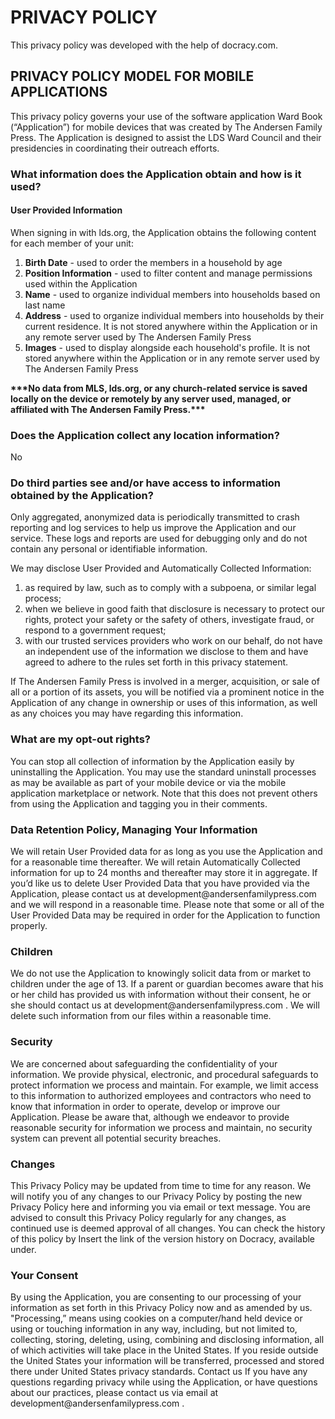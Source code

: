 <h1>PRIVACY POLICY</h1>
This privacy policy was developed with the help of docracy.com.

<h2>PRIVACY POLICY MODEL FOR MOBILE APPLICATIONS</h2>
This privacy policy governs your use of the software application Ward Book (“Application”) for
mobile devices that was created by The Andersen Family Press. The Application is designed to
assist the LDS Ward Council and their presidencies in coordinating their outreach efforts.

<h3>What information does the Application obtain and how is it used?</h3>
<h4>User Provided Information</h4>
When signing in with lds.org, the Application obtains the following content for each member of your unit:
<ol>
<li><b>Birth Date</b> - used to order the members in a household by age</li>
<li><b>Position Information</b> - used to filter content and manage permissions used within the Application</li>
<li><b>Name</b> - used to organize individual members into households based on last name</li>
<li><b>Address</b> - used to organize individual members into households by their current residence. It is not stored anywhere within the Application or in any remote server used by The Andersen Family Press</li>
<li><b>Images</b> - used to display alongside each household's profile. It is not stored anywhere within the Application or in any remote server used by The Andersen Family Press</li>
</ol>
<b>***No data from MLS, lds.org, or any church-related service is saved locally on the device or remotely by any server used, managed, or affiliated with The Andersen Family Press.***</b>

<h3>Does the Application collect any location information?</h3>
No

<h3>Do third parties see and/or have access to information obtained by the Application?</h3>
Only aggregated, anonymized data is periodically transmitted to crash reporting and log services to help us
improve the Application and our service. These logs and reports are used for debugging only and do not contain any personal or identifiable information.

We may disclose User Provided and Automatically Collected Information:
<ol>
<li>as required by law, such as to comply with a subpoena, or similar legal process;</li>
<li>when we believe in good faith that disclosure is necessary to protect our rights, protect your safety or the safety of others, investigate fraud, or respond to a government request;
<li>with our trusted services providers who work on our behalf, do not have an independent use of the information we disclose to them and have agreed to adhere to the rules set forth in this privacy statement.
</ol>

If The Andersen Family Press is involved in a merger, acquisition, or sale of all or a portion of its assets, you will be notified via a prominent notice in the Application of any change in ownership or uses of this information, as well as any choices you may have regarding this information.

<h3>What are my opt-out rights?</h3>
You can stop all collection of information by the Application easily by uninstalling the Application.
You may use the standard uninstall processes as may be available as part of your mobile device or
via the mobile application marketplace or network. Note that this does not prevent others from using the Application and tagging you in their comments.

<h3>Data Retention Policy, Managing Your Information</h3>
We will retain User Provided data for as long as you use the Application and for a reasonable time
thereafter. We will retain Automatically Collected information for up to 24 months and thereafter
may store it in aggregate. If you’d like us to delete User Provided Data that you have provided via
the Application, please contact us at development@andersenfamilypress.com and we will respond in a
reasonable time. Please note that some or all of the User Provided Data may be required in order
for the Application to function properly.

<h3>Children</h3>
We do not use the Application to knowingly solicit data from or market to children under the age
of 13. If a parent or guardian becomes aware that his or her child has provided us with information
without their consent, he or she should contact us at development@andersenfamilypress.com . We will delete
such information from our files within a reasonable time.

<h3>Security</h3>
We are concerned about safeguarding the confidentiality of your information. We provide physical,
electronic, and procedural safeguards to protect information we process and maintain. For example,
we limit access to this information to authorized employees and contractors who need to know that
information in order to operate, develop or improve our Application. Please be aware that,
although we endeavor to provide reasonable security for information we process and maintain, no
security system can prevent all potential security breaches.

<h3>Changes</h3>
This Privacy Policy may be updated from time to time for any reason. We will notify you of any
changes to our Privacy Policy by posting the new Privacy Policy here and informing you via
email or text message. You are advised to consult this Privacy Policy regularly for any changes, as
continued use is deemed approval of all changes. You can check the history of this policy by Insert
the link of the version history on Docracy, available under.

<h3>Your Consent</h3>
By using the Application, you are consenting to our processing of your information as set forth in
this Privacy Policy now and as amended by us. "Processing,” means using cookies on a
computer/hand held device or using or touching information in any way, including, but not
limited to, collecting, storing, deleting, using, combining and disclosing information, all of which
activities will take place in the United States. If you reside outside the United States your
information will be transferred, processed and stored there under United States privacy standards. 
Contact us
If you have any questions regarding privacy while using the Application, or have questions about
our practices, please contact us via email at development@andersenfamilypress.com .
